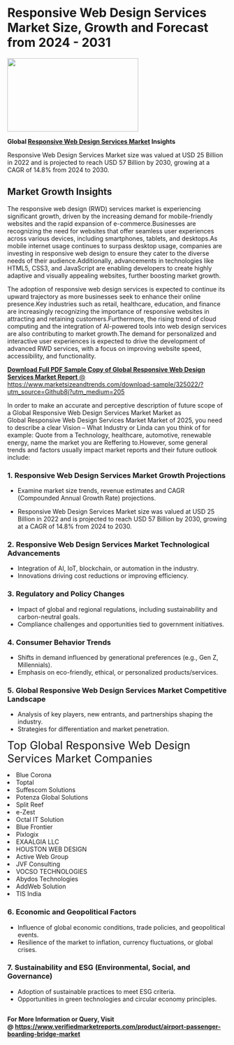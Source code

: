 <H1>Responsive Web Design Services Market Size, Growth and Forecast from 2024 - 2031</H1><img class="aligncenter size-medium wp-image-584254" src="https://thirdeyenews.in/wp-content/uploads/2024/09/Global-Market-Research-300x168.jpeg" alt="" width="300" height="168" /><p><strong>Global&nbsp;<a href="https://www.marketsizeandtrends.com/download-sample/325022/?utm_source=Github8j?utm_medium=205">Responsive Web Design Services Market</a> Insights</strong></p><p>Responsive Web Design Services Market size was valued at USD 25 Billion in 2022 and is projected to reach USD 57 Billion by 2030, growing at a CAGR of 14.8% from 2024 to 2030.</p><p><h2>Market Growth Insights</h2> <p>The responsive web design (RWD) services market is experiencing significant growth, driven by the increasing demand for mobile-friendly websites and the rapid expansion of e-commerce.Businesses are recognizing the need for websites that offer seamless user experiences across various devices, including smartphones, tablets, and desktops.As mobile internet usage continues to surpass desktop usage, companies are investing in responsive web design to ensure they cater to the diverse needs of their audience.Additionally, advancements in technologies like HTML5, CSS3, and JavaScript are enabling developers to create highly adaptive and visually appealing websites, further boosting market growth.</p> <p><a href="#"></a></p> <p>The adoption of responsive web design services is expected to continue its upward trajectory as more businesses seek to enhance their online presence.Key industries such as retail, healthcare, education, and finance are increasingly recognizing the importance of responsive websites in attracting and retaining customers.Furthermore, the rising trend of cloud computing and the integration of AI-powered tools into web design services are also contributing to market growth.The demand for personalized and interactive user experiences is expected to drive the development of advanced RWD services, with a focus on improving website speed, accessibility, and functionality.</p> <p><a href="#"></p><p><span class=""><strong>Download Full PDF Sample Copy of Global Responsive Web Design Services Market Report</strong> @ <a href="https://www.marketsizeandtrends.com/download-sample/325022/?utm_source=Github8j?utm_medium=205" target="_blank">https://www.marketsizeandtrends.com/download-sample/325022/?utm_source=Github8j?utm_medium=205</a></span></p><p>In order to make an accurate and perceptive description of future scope of a Global&nbsp;Responsive Web Design Services Market Market as Global&nbsp;Responsive Web Design Services Market Market of 2025, you need to describe a clear Vision &ndash; What Industry or Linda can you think of for example: Quote from a Technology, healthcare, automotive, renewable energy, name the market you are Reffering to.However, some general trends and factors usually impact market reports and their future outlook include:</p><h3>1.&nbsp;<strong>Responsive Web Design Services Market Growth Projections</strong></h3><ul><li>Examine market size trends, revenue estimates and CAGR (Compounded Annual Growth Rate) projections.</li><li><p>Responsive Web Design Services Market size was valued at USD 25 Billion in 2022 and is projected to reach USD 57 Billion by 2030, growing at a CAGR of 14.8% from 2024 to 2030.</p></li></ul><h3>2.&nbsp;<strong>Responsive Web Design Services Market Technological Advancements</strong></h3><ul><li>Integration of AI, IoT, blockchain, or automation in the industry.</li><li>Innovations driving cost reductions or improving efficiency.</li></ul><h3>3.&nbsp;<strong>Regulatory and Policy Changes</strong></h3><ul><li>Impact of global and regional regulations, including sustainability and carbon-neutral goals.</li><li>Compliance challenges and opportunities tied to government initiatives.</li></ul><h3>4.&nbsp;<strong>Consumer Behavior Trends</strong></h3><ul><li>Shifts in demand influenced by generational preferences (e.g., Gen Z, Millennials).</li><li>Emphasis on eco-friendly, ethical, or personalized products/services.</li></ul><h3>5.&nbsp;<strong>Global Responsive Web Design Services Market Competitive Landscape</strong></h3><ul><li>Analysis of key players, new entrants, and partnerships shaping the industry.</li><li>Strategies for differentiation and market penetration.</li></ul><p data-pm-slice="1 1 []"><span style="color: inherit; font-family: inherit; font-size: 25px;">Top Global Responsive Web Design Services Market Companies</span></p><div class="" data-test-id=""><p><li>Blue Corona</li><li> Toptal</li><li> Suffescom Solutions</li><li> Potenza Global Solutions</li><li> Split Reef</li><li> e-Zest</li><li> Octal IT Solution</li><li> Blue Frontier</li><li> Pixlogix</li><li> EXAALGIA LLC</li><li> HOUSTON WEB DESIGN</li><li> Active Web Group</li><li> JVF Consulting</li><li> VOCSO TECHNOLOGIES</li><li> Abydos Technologies</li><li> AddWeb Solution</li><li> TIS India</li></p></div><h3>6.&nbsp;<strong>Economic and Geopolitical Factors</strong></h3><ul><li>Influence of global economic conditions, trade policies, and geopolitical events.</li><li>Resilience of the market to inflation, currency fluctuations, or global crises.</li></ul><h3>7.&nbsp;<strong>Sustainability and ESG (Environmental, Social, and Governance)</strong></h3><ul><li>Adoption of sustainable practices to meet ESG criteria.</li><li>Opportunities in green technologies and circular economy principles.</li></ul><h2><strong style="font-size: 14px;">For More Information or Query, Visit @&nbsp;</strong><a style="background-color: #ffffff; font-size: 14px;" href="https://www.marketsizeandtrends.com/report/responsive-web-design-services-market/" target="_blank">https://www.verifiedmarketreports.com/product/airport-passenger-boarding-bridge-market</a></h2>